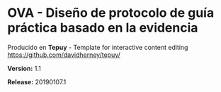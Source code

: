 # OVA - Diseño de protocolo de guía práctica basado en la evidencia

Producido en **Tepuy** - Template for interactive content editing
https://github.com/davidherney/tepuy/

**Version:** 1.1

**Release:** 20190107.1
